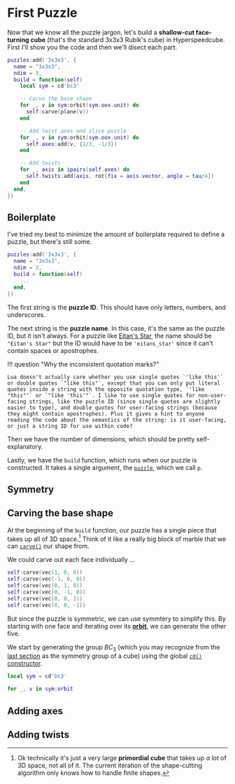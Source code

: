 # First Puzzle

Now that we know all the puzzle jargon, let's build a **shallow-cut face-turning cube** (that's the standard 3x3x3 Rubik's cube) in Hyperspeedcube. First I'll show you the code and then we'll disect each part.

```lua title="3x3x3.lua"
puzzles:add('3x3x3', {
  name = "3x3x3",
  ndim = 3,
  build = function(self)
    local sym = cd'bc3'

    -- Carve the base shape
    for _, v in sym:orbit(sym.oox.unit) do
      self:carve(plane(v))
    end

    -- Add twist axes and slice puzzle
    for _, v in sym:orbit(sym.oox.unit) do
      self.axes:add(v, {1/3, -1/3})
    end

    -- Add twists
    for _, axis in ipairs(self.axes) do
      self.twists:add(axis, rot{fix = axis.vector, angle = tau/4})
    end
  end,
})
```

## Boilerplate

I've tried my best to minimize the amount of boilerplate required to define a puzzle, but there's still some.

```lua title="Boilerplate"
puzzles:add('3x3x3', {
  name = "3x3x3",
  ndim = 3,
  build = function(self)
    ...
  end,
})
```

The first string is the **puzzle ID**. This should have only letters, numbers, and underscores.

The next string is the **puzzle name**. In this case, it's the same as the puzzle ID, but it isn't always. For a puzzle like [Eitan's Star], the name should be `"Eitan's Star"` but the ID would have to be `'eitans_star'` since it can't contain spaces or apostrophes.

[Eitan's Star]: https://twistypuzzles.com/app/museum/museum_showitem.php?pkey=5356

!!! question "Why the inconsistent quotation marks?"

    Lua doesn't actually care whether you use single quotes `'like this'` or double quotes `"like this"`, except that you can only put literal quotes inside a string with the opposite quotation type, `'like "this"'` or `"like 'this'"`. I like to use single quotes for non-user-facing strings, like the puzzle ID (since single quotes are slightly easier to type), and double quotes for user-facing strings (because they might contain apostrophes). Plus it gives a hint to anyone reading the code about the semantics of the string: is it user-facing, or just a string ID for use within code?

Then we have the number of dimensions, which should be pretty self-explanatory.

Lastly, we have the `build` function, which runs when our puzzle is constructed. It takes a single argument, the [`puzzle`](../lua/puzzle-construction/puzzle.md), which we call `p`.

## Symmetry

## Carving the base shape

At the beginning of the `build` function, our puzzle has a single piece that takes up all of 3D space.[^primordial-cube] Think of it like a really big block of marble that we can [`carve()`](../lua/puzzle-construction/puzzle.md#puzzlecarve) our shape from.

[^primordial-cube]: Ok technically it's just a very large **primordial cube** that takes up _a lot_ of 3D space, not all of it. The current iteration of the shape-cutting algorithm only knows how to handle finite shapes.

We could carve out each face individually ...

```lua title="Please don't do this"
self:carve(vec(1, 0, 0))
self:carve(vec(-1, 0, 0))
self:carve(vec(0, 1, 0))
self:carve(vec(0, -1, 0))
self:carve(vec(0, 0, 1))
self:carve(vec(0, 0, -1))
```

But since the puzzle is symmetric, we can use symmtery to simplify this. By starting with one face and iterating over its [**orbit**](https://en.wikipedia.org/wiki/Group_action#Orbits_and_stabilizers), we can generate the other five.

We start by generating the group $BC_3$ (which you may recognize from the [last section](geometry.md#coxeter-group-names) as the symmetry group of a cube) using the global [`cd()` constructor](../lua/geometry/symmetry.md).

```lua title="Carving a cube using a loop"
local sym = cd'bc3'

for _, v in sym:orbit
```

## Adding axes

## Adding twists
